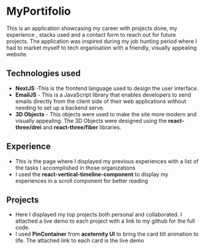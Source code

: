 # MyPortifolio
This is an application showcasing my career with projects done, my experience , stacks used and a contact form to reach out for future projects. The application was inspired during my job hunting period where I had to market myself to tech organisation with a friendly, visually appealing website.

## Technologies used
* __NextJS__ -This is the frontend language used to design the user interface.
* __EmailJS__ - This is a JavaScript library that enables developers to send emails directly from the client side of their web applications without needing to set up a backend serve.
* __3D Objects__ - This objects were used to make the site more modern and visually appealing. The 3D Objects were designed using the **react-three/drei** and **react-three/fiber** libraries.

## Experience
* This is the page where I displayed my previous experiences with a list of the tasks I accomplished in those organizations
* I used the **react-vertical-timeline-component** to display my experiences in a scroll component for better reading

## Projects 
* Here I displayed my top projects both personal and collaborated. I attached a live demo to each project with a link to my github for the full code.
* I used **PinContainer** from __aceternity UI__ to bring the card tilt animation to life. The attached link to each card is the live demo
